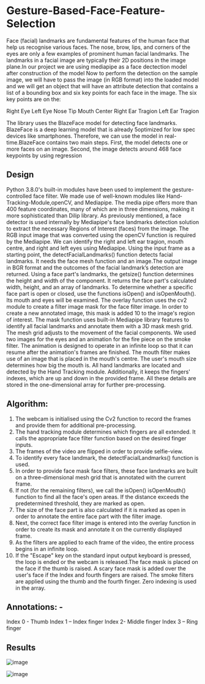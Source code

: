 # Gesture-Based-Face-Feature-Selection
Face (facial) landmarks are fundamental features of the human face that help us recognise various faces. The nose, brow, lips, and corners of the eyes are only a few examples of prominent human facial landmarks. The landmarks in a facial image are typically their 2D positions in the image plane.In our project we are using mediapipe as a face dectection model after construction of the model Now to perform the detection on the sample image, we will have to pass the image (in RGB format) into the loaded model and we will get an object that will have an attribute detection that contains a list of a bounding box and six key points for each face in the image. The six key points are on the:

Right Eye
Left Eye
Nose Tip
Mouth Center
Right Ear Tragion
Left Ear Tragion

The library uses the BlazeFace model for detecting face landmarks. BlazeFace is a deep learning model that is already 5optimized for low spec devices like smartphones. Therefore, we can use the model in real-time.BlazeFace contains two main steps. First, the model detects one or 
more faces on an image. Second, the image detects around 468 face keypoints by using regression

## Design
Python 3.8.0's built-in modules have been used to implement the gesture-controlled face filter. We made use of well-known modules like Hand-Tracking-Module,openCV, and Mediapipe. The media pipe offers more than 400 feature coordinates, many of which are in three dimensions, making it more sophisticated than Dilip library. As previously mentioned, a face detector is used internally by Mediapipe's face landmarks detection solution to extract the necessary Regions of Interest (faces) from the image. The RGB input image that was converted using the openCV function is required by the Mediapipe. We can identify the right and left ear tragion, mouth centre, and right and left eyes using Mediapipe. Using the input frame as a starting point, the detectFacialLandmarks() function detects 
facial landmarks. It needs the face mesh function and an image.The output image in BGR format and the outcomes of the facial landmark’s detection are returned. Using a face part's landmarks, the getsize() function determines the height and width of the component. It returns the face part's calculated width, height, and an array of landmarks. To determine whether a specific face part is open or closed, use the functions isOpen() and isOpenMouth(). Its mouth and eyes will be examined. The overlay function uses the cv2 module to create a filter image mask for the face filter image. In order to create a new annotated image, this mask is added 10 to the image's region of interest. The mask function uses built-in Mediapipe library features to identify all facial landmarks and 
annotate them with a 3D mask mesh grid. The mesh grid adjusts to the movement of the facial components. We used two images for the eyes and an animation for the fire piece on the smoke filter. The animation is designed to operate in an infinite loop so that it can resume after the animation's frames are finished. The mouth 
filter makes use of an image that is placed in the mouth's centre. The user's mouth size determines how big the mouth is. All 
hand landmarks are located and detected by the Hand Tracking module. Additionally, it keeps the fingers' indexes, which are up 
and down in the provided frame. All these details are stored in the one-dimensional array for further pre-processing.

## Algorithm:

1. The webcam is initialised using the Cv2 function to record the frames and provide them for additional pre-processing.
2. The hand tracking module determines which fingers are all extended. It calls the appropriate face filter function based on the desired finger inputs.
3. The frames of the video are flipped in order to provide selfie-view.
4. To identify every face landmark, the detectFacialLandmarks() function is used. 
5. In order to provide face mask face filters, these face landmarks are built on a three-dimensional mesh grid that is annotated with the current frame.
6. If not (for the remaining filters), we call the isOpen() isOpenMouth() function to find all the face's open areas. If the distance exceeds the predetermined threshold, they are marked as open.
7. The size of the face part is also calculated if it is marked as open in order to annotate the entire face part with the filter image.
8. Next, the correct face filter image is entered into the overlay function in order to create its mask and annotate it on the currently displayed frame.
9. As the filters are applied to each frame of the video, the entire process begins in an infinite loop.
10. If the "Escape" key on the standard input output keyboard is pressed, the loop is ended or the webcam is released.The face mask is placed on the face if the thumb is raised. A scary face mask is added over the user's face if the Index and fourth fingers are raised. The smoke filters are applied using the thumb and the fourth finger. Zero indexing is used in the array.
    
## Annotations: -
Index 0 - Thumb
Index 1 – Index finger
Index 2- Middle finger
Index 3 – Ring finger

## Results

![image](https://github.com/pulak2002/Gesture-Based-Face-Feature-Selection/assets/110912267/438fbfb1-e0dd-4400-85e0-a50faed734e7)

![image](https://github.com/pulak2002/Gesture-Based-Face-Feature-Selection/assets/110912267/9afd6879-6381-4f7c-aafe-7587db683e3e)
